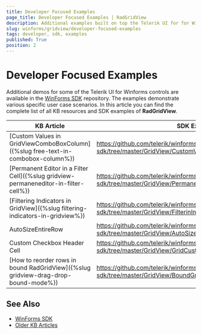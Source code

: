 ```yaml
---
title: Developer Focused Examples
page_title: Developer Focused Examples | RadGridView
description: Additional examples built on top the Telerik UI for for WinForms RadGridView control.
slug: winforms/gridview/developer-focused-examples
tags: developer, sdk, examples
published: True
position: 2
---
```


# Developer Focused Examples

Additional demos for some of the Telerik UI for Winforms controls are available in the [WinForms SDK](https://github.com/telerik/winforms-sdk) repository. The examples demonstrate various specific user case scenarios. In this article you can find the complete list of all KB resources and SDK examples of **RadGridView**.

|KB Article|SDK Example|
|------|------|
|[Custom Values in GridViewComboBoxColumn]({%slug free-text-in-combobox-column%})|https://github.com/telerik/winforms-sdk/tree/master/GridView/CustomValuesInGridViewComboBoxColumn|
|[Permanent Editor in a Filter Cell]({%slug gridview-permaneneditor-in-filter-cell%})|https://github.com/telerik/winforms-sdk/tree/master/GridView/PermanentDropDownListEditorInFilterCell|
|[Filtering Indicators in GridView]({%slug filtering-indicators-in-gridview%})|https://github.com/telerik/winforms-sdk/tree/master/GridView/FilterinIngIndicatorsInGridView|
|AutoSizeEntireRow|https://github.com/telerik/winforms-sdk/tree/master/GridView/AutoSizeEntireRow|
|Custom Checkbox Header Cell|https://github.com/telerik/winforms-sdk/tree/master/GridView/GridCustomHeaderCheckox|
|[How to reorder rows in bound RadGridView]({%slug gridview-drag-drop-bound-mode%})|https://github.com/telerik/winforms-sdk/tree/master/GridView/BoundGridReorderRows|

## See Also

* [WinForms SDK](https://github.com/telerik/winforms-sdk)
* [Older KB Articles](https://www.telerik.com/support/kb/winforms/gridview)